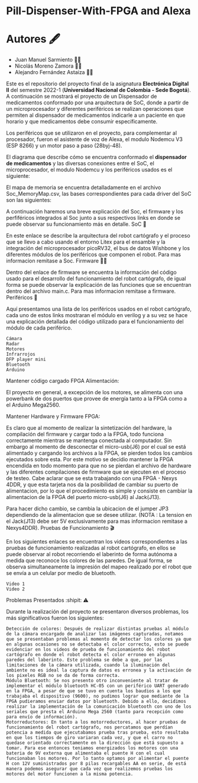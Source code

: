 # Pill-Dispenser-With-FPGA and Alexa

# Autores 🖋️

* Juan Manuel Sarmiento 🧑‍🔧
* Nicolás Moreno Zamora 🧑‍💻
* Alejandro Fernández Astaiza 🧑‍💼

Este es el repositorio del proyecto final de la asignatura **Electrónica Digital II** del semestre 2022-1 (**Universidad Nacional de Colombia - Sede Bogotá**). A continuación se mostrará el proyecto de un Dispensador de medicamentos conformado por una arquitectura de SoC, donde a partir de un microprocesador y diferentes periféricos se realizan operaciones que permiten al dispensador de medicamentos indicarle a un paciente en que horario y que medicamentos debe consumir específicamente.


Los periféricos que se utilizaron en el proyecto, para complementar al procesador, fueron el asistente de voz de Alexa, el modulo Nodemcu V3 (ESP 8266) y un motor paso a paso (28byj-48).

El diagrama que describe cómo se encuentra conformado el **dispensador de medicamentos** y las diversas conexiones entre el SoC, el microprocesador, el modulo Nodemcu y los periféricos usados es el siguiente:


El mapa de memoria se encuentra detalladamente en el archivo Soc_MemoryMap.csv, las bases correspondientes para cada driver del SoC son las siguientes:

A continuación haremos una breve explicación del Soc, el firmware y los perfiféricos integrados al Soc junto a sus respectivos links en donde se puede observar su funcionamiento más en detalle.
SoC 🤖

En este enlace se describe la arquitectura del robot cartógrafo y el proceso que se llevo a cabo usando el entorno Litex para el ensamble y la integración del microprocesador picoRV32, el bus de datos Wishbone y los diferentes módulos de los periféricos que componen el robot. Para mas informacion remitase a Soc.
Firmware 👨‍💻

Dentro del enlace de firmware se encuentra la información del código usado para el desarrollo del funcionamiento del robot cartógrafo, de igual forma se puede observar la explicación de las funciones que se encuentran dentro del archivo main.c. Para mas informacion remitase a firmware.
Periféricos 🔌

Aquí presentamos una lista de los periféricos usados en el robot cartógrafo, cada uno de estos links mostraran el módulo en verilog y a su vez se hace una explicación detallada del código utilizado para el funcionamiento del módulo de cada periférico.

    Cámara
    Radar
    Motores
    Infrarrojos
    DFP player mini
    Bluetooth
    Arduino

Mantener código cargado FPGA
Alimentación:

El proyecto en general, a excepción de los motores, se alimenta con una powerbank de dos puertos que provee de energía tanto a la FPGA como a el Arduino Mega2560.

Mantener Hardware y Firmware FPGA:

Es claro que al momento de realizar la sintetización del hardware, la compilación del firmware y cargar todo a la FPGA, todo funciona correctamente mientras se mantenga conectada al computador. Sin embargo al momento de desconectar el micro-usb(J6) por el cual se está alimentado y cargando los archivos a la FPGA, se pierden todos los cambios ejecutados sobre esta. Por este motivo se decidio mantener la FPGA encendida en todo momento para que no se pierdan el archivo de hardware y las diferentes compilaciones de firmware que se ejecuten en el proceso de testeo. Cabe aclarar que se esta trabajando con una FPGA - Nexys 4DDR, y que esta tarjeta nos da la posibilidad de cambiar su puerto de alimentacion, por lo que el procedimiento es simple y consiste en cambiar la alimentacion de la FPGA del puerto micro-usb(J6) al Jack(J13).

Para hacer dicho cambio, se cambia la ubicacion de el jumper JP3 dependiendo de la alimentacion que se desee utilizar. (NOTA : La tension en el Jack(J13) debe ser 5V exclusivamente para mas informacion remitase a Nexys4DDR).
Pruebas de Funcionamiento 🎬

En los siguientes enlaces se encuentran los videos correspondientes a las pruebas de funcionamiento realizadas al robot cartógrafo, en ellos se puede observar al robot recorriendo el laberinto de forma autónoma a medida que reconoce los colores de las paredes. De igual forma, se observa simultaneamente la impresión del mapeo realizado por el robot que se envía a un celular por medio de bluetooth.

    Video 1
    Video 2

Problemas Presentados :shipit: ⚠️

Durante la realización del proyecto se presentaron diversos problemas, los más significativos fueron los siguientes:

    Detección de colores: Después de realizar distintas pruebas al módulo de la cámara encargado de analizar las imágenes capturadas, notamos que se presentaban problemas al momento de detectar los colores ya que en algunas ocasiones no se detectaba el color correcto, esto se puede evidenciar en los videos de prueba de funcionamiento del robot cartógrafo en donde el robot detecta el color erroneo en algunas paredes del laberinto. Este problema se debe a que, por las limitaciones de la cámara utilizada, cuando la iluminación del ambiente no es ideal la captura de datos es erronea y la activación de los pixeles RGB no se da de forma correcta.
    Módulo Bluetooth: Se nos presento otro inconveniente al tratar de implementar el módulo bluetooth HC-05 con un periférico UART generado en la FPGA, a pesar de que se tuvo en cuenta los baudios a los que trabajaba el dispositivo (9600), no pudimos lograr que mediante de la FPGA pudieramos enviar datos por bluetooth. Debido a ello, decidimos realizar la implementación de la comunicación bluetooth con uno de los seriales que presta el Arduino Mega 2560 (tanto para recepción como para envío de información).
    Motorreductores: En tanto a los motorreductores, al hacer pruebas de funcionamiento del robot cartógrafo, nos percatamos que perdían potencia a medida que ejecutabamos prueba tras prueba, esto resultaba en que los tiempos de giro variaran cada vez, y que el carro no quedase orientado correctamente en la dirección que está supuesto a tomar. Para ese entonces teniamos energizados los motores con una bateria de 9V externa que alimentaba el puente H con el cual funcionaban los motores. Por lo tanto optamos por alimentar el puente H con 12V suministrados por 8 pilas recargables AA en serie, de está manera podemos asegurar que cada vez que realizemos pruebas los motores del motor funcionen a la misma potencia.
